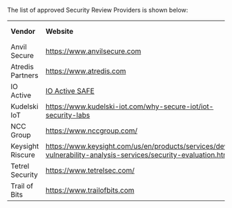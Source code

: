 <p>The list of approved Security Review Providers is shown below:</p>

<table width="100%" border="0" cellspacing="0" cellpadding="0">
<tr><th align="left">Vendor</th><th align="left">Website</th><th align="left">Email</th><th align="left">S.A.F.E. Endorsed</th></tr>
<tr><td>Anvil Secure</td><td><a href="https://www.anvilsecure.com" target="_blank">https://www.anvilsecure.com</a></td><td><a href="mailto:info@anvilsecure.com">info@anvilsecure.com</a></td><td>July 2024</td></tr>
<tr><td>Atredis Partners</td><td><a href="https://www.atredis.com" target="_blank">https://www.atredis.com</a></td><td><a href="mailto:contact@atredis.com">contact@atredis.com</a></td><td>October 2023</td></tr>
<tr><td>IO Active</td><td><a href="https://info.ioactive.com/acton/media/34793/ocp-safe" target="_blank">IO Active SAFE</a></td><td><a href="mailto:ocpsafe@ioactive.com">ocpsafe@ioactive.com</a></td><td>October 2023</td></tr>
<tr><td>Kudelski IoT</td><td><a href="https://www.kudelski-iot.com/why-secure-iot/iot-security-labs" target="_blank">https://www.kudelski-iot.com/why-secure-iot/iot-security-labs</a></td><td><a href="mailto:ocpsafe@nagra.com">ocpsafe@nagra.com</a></td><td>July 2024</td></tr>
<tr><td>NCC Group</td><td><a href="https://www.nccgroup.com/" target="_blank">https://www.nccgroup.com/</a></td><td><a href="mailto:ocpsafe@nccgroup.com">ocpsafe@nccgroup.com</a></td><td>October 2023</td></tr>
<tr><td>Keysight Riscure</td><td><a href="https://www.keysight.com/us/en/products/services/device-vulnerability-analysis-services/security-evaluation.html" target="_blank">https://www.keysight.com/us/en/products/services/device-vulnerability-analysis-services/security-evaluation.html</a></td><td><a href="mailto:riscuresolutions@keysight.com">riscuresolutions@keysight.com</a></td><td>April 2024</td></tr>
<tr><td>Tetrel Security</td><td><a href="https://www.tetrelsec.com/" target="_blank">https://www.tetrelsec.com/</a></td><td><a href="mailto:contact@tetrelsec.com">contact@tetrelsec.com</a></td><td>March 2024</td></tr>
<tr><td>Trail of Bits</td><td><a href="https://www.trailofbits.com" target="_blank">https://www.trailofbits.com</a></td><td><a href="mailto:sales@trailofbits.com">sales@trailofbits.com</a></td><td>April 2024</td></tr>
</table>
